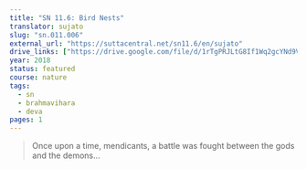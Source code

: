 ```yaml
---
title: "SN 11.6: Bird Nests"
translator: sujato
slug: "sn.011.006"
external_url: "https://suttacentral.net/sn11.6/en/sujato"
drive_links: ["https://drive.google.com/file/d/1rTgPRJLtG8If1Wq2gcYNd9Vj036tQMJJ/view?usp=drivesdk"]
year: 2018
status: featured
course: nature
tags:
  - sn
  - brahmavihara
  - deva
pages: 1
---
```


> Once upon a time, mendicants, a battle was fought between the gods and the demons...